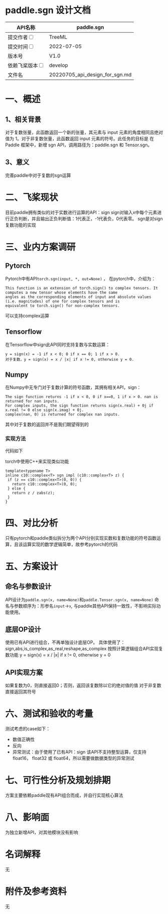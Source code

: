 # paddle.sgn 设计文档

| API名称                                                    | paddle.sgn                                     | 
|----------------------------------------------------------|------------------------------------------------|
| 提交作者<input type="checkbox" class="rowselector hidden">   | TreeML                                         | 
| 提交时间<input type="checkbox" class="rowselector hidden">   | 2022-07-05                                     | 
| 版本号                                                      | V1.0                                           | 
| 依赖飞桨版本<input type="checkbox" class="rowselector hidden"> | develop                                        | 
| 文件名                                                      | 20220705_api_design_for_sgn.md<br> | 

# 一、概述

## 1、相关背景

对于复数张量，此函数返回一个新的张量，其元素与 input 元素的角度相同且绝对值为 1。对于非复数张量，此函数返回 input 元素的符号。此任务的目标是
在 Paddle 框架中，新增 sgn API，调用路径为：paddle.sgn 和 Tensor.sgn。


## 3、意义

完善paddle中对于复数的sgn运算

# 二、飞桨现状

目前paddle拥有类似的对于实数进行运算的API：sign
sign对输入x中每个元素进行正负判断，并且输出正负判断值：1代表正，-1代表负，0代表零。
sgn是对sign复数功能的实现

# 三、业内方案调研

## Pytorch

Pytorch中有API`torch.sgn(input, *, out=None)` ， 在pytorch中，介绍为：

 ```
 This function is an extension of torch.sign() to complex tensors. It computes a new tensor whose elements have the same
 angles as the corresponding elements of input and absolute values (i.e. magnitudes) of one for complex tensors and is
 equivalent to torch.sign() for non-complex tensors.
 ```

可以支持complex运算

## Tensorflow

在Tensorflow中sign此API同时支持复数与实数运算：
 ```
y = sign(x) = -1 if x < 0; 0 if x == 0; 1 if x > 0.
对于复数，y = sign(x) = x / |x| if x != 0, otherwise y = 0.
 ```
## Numpy

在Numpy中无专门对于复数计算的符号函数，其拥有相关API，sign：
 ```
The sign function returns -1 if x < 0, 0 if x==0, 1 if x > 0. nan is returned for nan inputs.
For complex inputs, the sign function returns sign(x.real) + 0j if x.real != 0 else sign(x.imag) + 0j.
complex(nan, 0) is returned for complex nan inputs.
 ```
其中对于复数的返回并不是我们期望得到的

### 实现方法

代码如下

torch中使用C++来实现类似功能

 ```
 template<typename T>
inline c10::complex<T> sgn_impl (c10::complex<T> z) {
  if (z == c10::complex<T>(0, 0)) {
    return c10::complex<T>(0, 0);
  } else {
    return z / zabs(z);
  }
}

 ```

# 四、对比分析

只有pytorch和paddle类似拆分为两个API分别实现实数和复数功能的符号函数运算，且该运算实现的数学逻辑简单，故参考pytorch的代码

# 五、方案设计

## 命名与参数设计

API设计为`paddle.sgn(x, name=None)`和`paddle.Tensor.sgn(x, name=None)`
命名与参数顺序为：形参名`input`->`x`,  与paddle其他API保持一致性，不影响实际功能使用。


## 底层OP设计

使用已有API进行组合，不再单独设计底层OP。
具体使用了：sign,abs,is_complex,as_real,reshape,as_complex
按照计算逻辑组合API实现复数功能
y = sign(x) = x / |x| if x != 0, otherwise y = 0

## API实现方案

如果复数为0，则直接返回0；否则，返回该复数除以它的绝对值的值
对于非复数直接返回其符号

# 六、测试和验收的考量

测试考虑的case如下：

- 数值正确性
- 反向
- 异常测试：由于使用了已有API：sign 该API不支持整型运算，仅支持float16， float32 或 float64，所以需要做数据类型的异常测试
  


# 七、可行性分析及规划排期

方案主要依赖paddle现有API组合而成，并自行实现核心算法

# 八、影响面

为独立新增API，对其他模块没有影响

# 名词解释

无

# 附件及参考资料

无